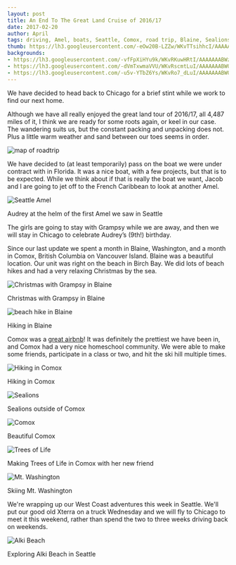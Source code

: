 ```yaml
---
layout: post
title: An End To The Great Land Cruise of 2016/17
date: 2017-02-20
author: April
tags: driving, Amel, boats, Seattle, Comox, road trip, Blaine, Sealions
thumb: https://lh3.googleusercontent.com/-eOw20B-LZZw/WKvTTsihhcI/AAAAAAABW0g/co4oRoqw9yo/s640/blogger-image-2010567471.jpg
backgrounds:
- https://lh3.googleusercontent.com/-vfFpXiHYu9k/WKvRKuwHRtI/AAAAAAABWzk/HOCupm9KF9I/s640/blogger-image-1411199356.jpg
- https://lh3.googleusercontent.com/-dVmTxwmaVVU/WKvRscmtLuI/AAAAAAABW0I/nK3tnYncaBw/s640/blogger-image--181454055.jpg
- https://lh3.googleusercontent.com/-u5v-YTbZ6Ys/WKvRo7_dLuI/AAAAAAABW0A/v76qwON3-Zk/s640/blogger-image-754645851.jpg
---
```


We have decided to head back to Chicago for a brief stint while we work to find our next home. 

Although we have all really enjoyed the great land tour of 2016/17, all 4,487 miles of it, I think we are ready for some roots again, or keel in our case. The wandering suits us, but the constant packing and unpacking does not. Plus a little warm weather and sand between our toes seems in order. 

![map of roadtrip](https://lh3.googleusercontent.com/-FBP9SWonY8I/WKvRuUlSv3I/AAAAAAABW0M/1YPG6OB5rQ0/s640/blogger-image-1216977200.jpg)

We have decided to (at least temporarily) pass on the boat we were under contract with in Florida. It was a nice boat, with a few projects, but that is to be expected. While we think about if that is really the boat we want, Jacob and I are going to jet off to the French Caribbean to look at another Amel. 

![Seattle Amel](https://lh3.googleusercontent.com/-rbWurgc3qiQ/WKvRnENjHyI/AAAAAAABWz8/bvSv-jU02KE/s640/blogger-image-1353514031.jpg)

Audrey at the helm of the first Amel we saw in Seattle

The girls are going to stay with Grampsy while we are away, and then we will stay in Chicago to celebrate Audrey’s (9th!) birthday.

Since our last update we spent a  month in Blaine, Washington, and a month in Comox, British Columbia on Vancouver Island. Blaine was a beautiful location. Our unit was right on the beach in Birch Bay. We did lots of beach hikes and had a very relaxing Christmas by the sea.

![Christmas with Grampsy in Blaine](https://lh3.googleusercontent.com/-eNwYvVwbgCU/WKvTRwBdeDI/AAAAAAABW0c/oFBBLBf1doU/s640/blogger-image--591022961.jpg)

Christmas with Grampsy in Blaine

![beach hike in Blaine](https://lh3.googleusercontent.com/-vfFpXiHYu9k/WKvRKuwHRtI/AAAAAAABWzk/HOCupm9KF9I/s640/blogger-image-1411199356.jpg)

Hiking in Blaine

Comox was a [great airbnb](https://www.airbnb.com/rooms/6044703?s=nbG_2bxX)! It was definitely the prettiest we have been in, and Comox had a very nice homeschool community. We were able to make some friends, participate in a class or two, and hit the ski hill multiple times. 

![Hiking in Comox](https://lh3.googleusercontent.com/-dVmTxwmaVVU/WKvRscmtLuI/AAAAAAABW0I/nK3tnYncaBw/s640/blogger-image--181454055.jpg)

Hiking in Comox

![Sealions](https://lh3.googleusercontent.com/-kBaXuF4L320/WKvRhozMcBI/AAAAAAABWzw/Zb5fazyZGbA/s640/blogger-image-1279025779.jpg)

Sealions outside of Comox

![Comox](https://lh3.googleusercontent.com/-u5v-YTbZ6Ys/WKvRo7_dLuI/AAAAAAABW0A/v76qwON3-Zk/s640/blogger-image-754645851.jpg)

Beautiful Comox

![Trees of Life](https://lh3.googleusercontent.com/-zkTa8x1owXQ/WKvROrbtGVI/AAAAAAABWzs/QoNqH-vGTBg/s640/blogger-image-1868842771.jpg)

Making Trees of Life in Comox with her new friend

![Mt. Washington](https://lh3.googleusercontent.com/-PSq5O7cllDE/WKvRqoLIU0I/AAAAAAABW0E/dV3r0TlKHgc/s640/blogger-image--1117359710.jpg)

Skiing Mt. Washington

We're wrapping up our West Coast adventures this week in Seattle. We'll put our good old Xterra on a truck Wednesday and we will fly to Chicago to meet it this weekend, rather than spend the two to three weeks driving back on weekends. 

![Alki Beach](https://lh3.googleusercontent.com/-Yk_hsN8-icw/WKvRlYCP2ZI/AAAAAAABWz4/1kdm7zog8M4/s640/blogger-image-1299752116.jpg)

Exploring Alki Beach in Seattle
